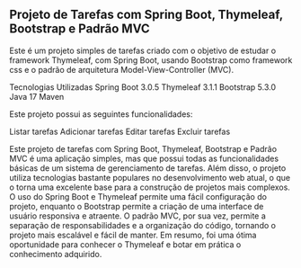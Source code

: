 ## Projeto de Tarefas com Spring Boot, Thymeleaf, Bootstrap e Padrão MVC
Este é um projeto simples de tarefas criado com o objetivo de estudar o framework Thymeleaf, com Spring Boot, usando Bootstrap como framework css e o padrão de arquitetura Model-View-Controller (MVC).

Tecnologias Utilizadas
Spring Boot 3.0.5
Thymeleaf 3.1.1
Bootstrap 5.3.0
Java 17
Maven

Este projeto possui as seguintes funcionalidades:

Listar tarefas
Adicionar tarefas
Editar tarefas
Excluir tarefas

Este projeto de tarefas com Spring Boot, Thymeleaf, Bootstrap e Padrão MVC é uma aplicação simples, mas que possui todas as funcionalidades básicas de um sistema de gerenciamento de tarefas. Além disso, o projeto utiliza tecnologias bastante populares no desenvolvimento web atual, o que o torna uma excelente base para a construção de projetos mais complexos. O uso do Spring Boot e Thymeleaf permite uma fácil configuração do projeto, enquanto o Bootstrap permite a criação de uma interface de usuário responsiva e atraente. O padrão MVC, por sua vez, permite a separação de responsabilidades e a organização do código, tornando o projeto mais escalável e fácil de manter. Em resumo, foi uma ótima oportunidade para conhecer o Thymeleaf e botar em prática o conhecimento adquirido.
